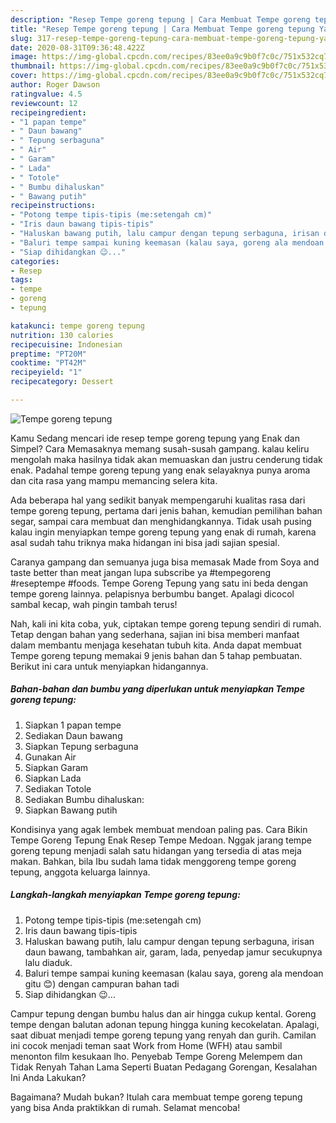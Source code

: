 ```yaml
---
description: "Resep Tempe goreng tepung | Cara Membuat Tempe goreng tepung Yang Enak Banget"
title: "Resep Tempe goreng tepung | Cara Membuat Tempe goreng tepung Yang Enak Banget"
slug: 317-resep-tempe-goreng-tepung-cara-membuat-tempe-goreng-tepung-yang-enak-banget
date: 2020-08-31T09:36:48.422Z
image: https://img-global.cpcdn.com/recipes/83ee0a9c9b0f7c0c/751x532cq70/tempe-goreng-tepung-foto-resep-utama.jpg
thumbnail: https://img-global.cpcdn.com/recipes/83ee0a9c9b0f7c0c/751x532cq70/tempe-goreng-tepung-foto-resep-utama.jpg
cover: https://img-global.cpcdn.com/recipes/83ee0a9c9b0f7c0c/751x532cq70/tempe-goreng-tepung-foto-resep-utama.jpg
author: Roger Dawson
ratingvalue: 4.5
reviewcount: 12
recipeingredient:
- "1 papan tempe"
- " Daun bawang"
- " Tepung serbaguna"
- " Air"
- " Garam"
- " Lada"
- " Totole"
- " Bumbu dihaluskan"
- " Bawang putih"
recipeinstructions:
- "Potong tempe tipis-tipis (me:setengah cm)"
- "Iris daun bawang tipis-tipis"
- "Haluskan bawang putih, lalu campur dengan tepung serbaguna, irisan daun bawang, tambahkan air, garam, lada, penyedap jamur secukupnya lalu diaduk."
- "Baluri tempe sampai kuning keemasan (kalau saya, goreng ala mendoan gitu 😊) dengan campuran bahan tadi"
- "Siap dihidangkan 😉..."
categories:
- Resep
tags:
- tempe
- goreng
- tepung

katakunci: tempe goreng tepung 
nutrition: 130 calories
recipecuisine: Indonesian
preptime: "PT20M"
cooktime: "PT42M"
recipeyield: "1"
recipecategory: Dessert

---
```



![Tempe goreng tepung](https://img-global.cpcdn.com/recipes/83ee0a9c9b0f7c0c/751x532cq70/tempe-goreng-tepung-foto-resep-utama.jpg)

Kamu Sedang mencari ide resep tempe goreng tepung yang Enak dan Simpel? Cara Memasaknya memang susah-susah gampang. kalau keliru mengolah maka hasilnya tidak akan memuaskan dan justru cenderung tidak enak. Padahal tempe goreng tepung yang enak selayaknya punya aroma dan cita rasa yang mampu memancing selera kita.

Ada beberapa hal yang sedikit banyak mempengaruhi kualitas rasa dari tempe goreng tepung, pertama dari jenis bahan, kemudian pemilihan bahan segar, sampai cara membuat dan menghidangkannya. Tidak usah pusing kalau ingin menyiapkan tempe goreng tepung yang enak di rumah, karena asal sudah tahu triknya maka hidangan ini bisa jadi sajian spesial.

Caranya gampang dan semuanya juga bisa memasak Made from Soya and taste better than meat jangan lupa subscribe ya #tempegoreng #reseptempe #foods. Tempe Goreng Tepung yang satu ini beda dengan tempe goreng lainnya. pelapisnya berbumbu banget. Apalagi dicocol sambal kecap, wah pingin tambah terus!


Nah, kali ini kita coba, yuk, ciptakan tempe goreng tepung sendiri di rumah. Tetap dengan bahan yang sederhana, sajian ini bisa memberi manfaat dalam membantu menjaga kesehatan tubuh kita. Anda dapat membuat Tempe goreng tepung memakai 9 jenis bahan dan 5 tahap pembuatan. Berikut ini cara untuk menyiapkan hidangannya.

<!--inarticleads1-->

##### Bahan-bahan dan bumbu yang diperlukan untuk menyiapkan Tempe goreng tepung:

1. Siapkan 1 papan tempe
1. Sediakan  Daun bawang
1. Siapkan  Tepung serbaguna
1. Gunakan  Air
1. Siapkan  Garam
1. Siapkan  Lada
1. Sediakan  Totole
1. Sediakan  Bumbu dihaluskan:
1. Siapkan  Bawang putih


Kondisinya yang agak lembek membuat mendoan paling pas. Cara Bikin Tempe Goreng Tepung Enak Resep Tempe Medoan. Nggak jarang tempe goreng tepung menjadi salah satu hidangan yang tersedia di atas meja makan. Bahkan, bila Ibu sudah lama tidak menggoreng tempe goreng tepung, anggota keluarga lainnya. 

<!--inarticleads2-->

##### Langkah-langkah menyiapkan Tempe goreng tepung:

1. Potong tempe tipis-tipis (me:setengah cm)
1. Iris daun bawang tipis-tipis
1. Haluskan bawang putih, lalu campur dengan tepung serbaguna, irisan daun bawang, tambahkan air, garam, lada, penyedap jamur secukupnya lalu diaduk.
1. Baluri tempe sampai kuning keemasan (kalau saya, goreng ala mendoan gitu 😊) dengan campuran bahan tadi
1. Siap dihidangkan 😉...


Campur tepung dengan bumbu halus dan air hingga cukup kental. Goreng tempe dengan balutan adonan tepung hingga kuning kecokelatan. Apalagi, saat dibuat menjadi tempe goreng tepung yang renyah dan gurih. Camilan ini cocok menjadi teman saat Work from Home (WFH) atau sambil menonton film kesukaan lho. Penyebab Tempe Goreng Melempem dan Tidak Renyah Tahan Lama Seperti Buatan Pedagang Gorengan, Kesalahan Ini Anda Lakukan? 

Bagaimana? Mudah bukan? Itulah cara membuat tempe goreng tepung yang bisa Anda praktikkan di rumah. Selamat mencoba!

